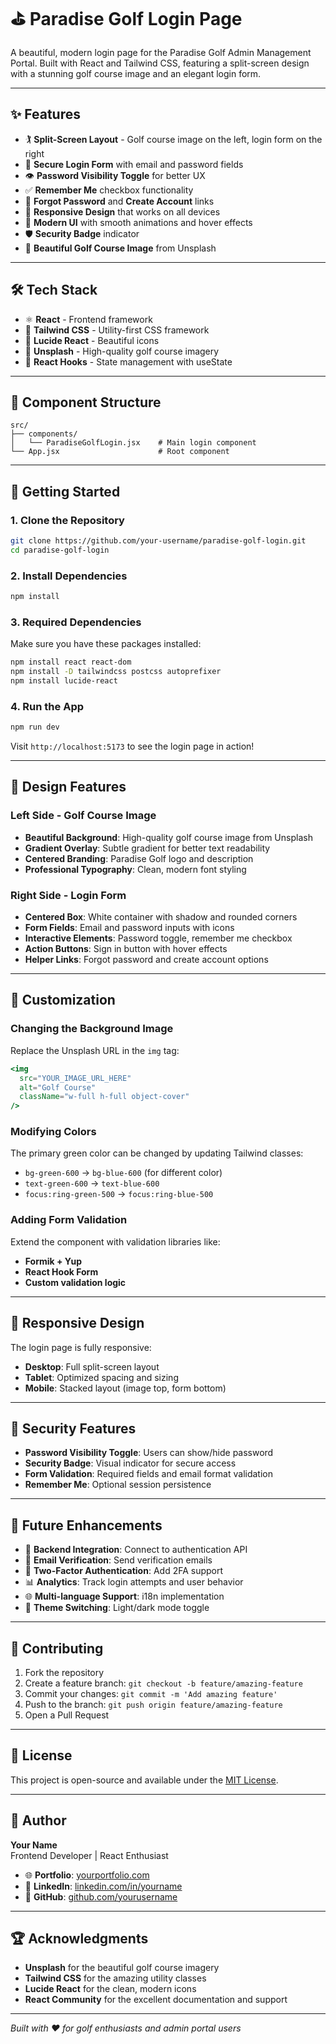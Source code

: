 # ⛳ Paradise Golf Login Page

A beautiful, modern login page for the Paradise Golf Admin Management Portal. Built with React and Tailwind CSS, featuring a split-screen design with a stunning golf course image and an elegant login form.

---

## ✨ Features

- 🏌️ **Split-Screen Layout** - Golf course image on the left, login form on the right
- 🔐 **Secure Login Form** with email and password fields
- 👁️ **Password Visibility Toggle** for better UX
- ✅ **Remember Me** checkbox functionality
- 🔗 **Forgot Password** and **Create Account** links
- 📱 **Responsive Design** that works on all devices
- 🎨 **Modern UI** with smooth animations and hover effects
- 🛡️ **Security Badge** indicator
- 🌅 **Beautiful Golf Course Image** from Unsplash

---

## 🛠️ Tech Stack

- ⚛️ **React** - Frontend framework
- 💨 **Tailwind CSS** - Utility-first CSS framework
- 🎯 **Lucide React** - Beautiful icons
- 📸 **Unsplash** - High-quality golf course imagery
- 🧩 **React Hooks** - State management with useState

---

## 🧱 Component Structure

```
src/
├── components/
│   └── ParadiseGolfLogin.jsx    # Main login component
└── App.jsx                      # Root component
```

---

## 🚀 Getting Started

### 1. Clone the Repository
```bash
git clone https://github.com/your-username/paradise-golf-login.git
cd paradise-golf-login
```

### 2. Install Dependencies
```bash
npm install
```

### 3. Required Dependencies
Make sure you have these packages installed:
```bash
npm install react react-dom
npm install -D tailwindcss postcss autoprefixer
npm install lucide-react
```

### 4. Run the App
```bash
npm run dev
```

Visit `http://localhost:5173` to see the login page in action!

---

## 🎨 Design Features

### Left Side - Golf Course Image
- **Beautiful Background**: High-quality golf course image from Unsplash
- **Gradient Overlay**: Subtle gradient for better text readability
- **Centered Branding**: Paradise Golf logo and description
- **Professional Typography**: Clean, modern font styling

### Right Side - Login Form
- **Centered Box**: White container with shadow and rounded corners
- **Form Fields**: Email and password inputs with icons
- **Interactive Elements**: Password toggle, remember me checkbox
- **Action Buttons**: Sign in button with hover effects
- **Helper Links**: Forgot password and create account options

---

## 🔧 Customization

### Changing the Background Image
Replace the Unsplash URL in the `img` tag:
```jsx
<img 
  src="YOUR_IMAGE_URL_HERE"
  alt="Golf Course"
  className="w-full h-full object-cover"
/>
```

### Modifying Colors
The primary green color can be changed by updating Tailwind classes:
- `bg-green-600` → `bg-blue-600` (for different color)
- `text-green-600` → `text-blue-600`
- `focus:ring-green-500` → `focus:ring-blue-500`

### Adding Form Validation
Extend the component with validation libraries like:
- **Formik + Yup**
- **React Hook Form**
- **Custom validation logic**

---

## 📱 Responsive Design

The login page is fully responsive:
- **Desktop**: Full split-screen layout
- **Tablet**: Optimized spacing and sizing
- **Mobile**: Stacked layout (image top, form bottom)

---

## 🔐 Security Features

- **Password Visibility Toggle**: Users can show/hide password
- **Security Badge**: Visual indicator for secure access
- **Form Validation**: Required fields and email format validation
- **Remember Me**: Optional session persistence

---

## 🎯 Future Enhancements

- 🔄 **Backend Integration**: Connect to authentication API
- 📧 **Email Verification**: Send verification emails
- 🔐 **Two-Factor Authentication**: Add 2FA support
- 📊 **Analytics**: Track login attempts and user behavior
- 🌐 **Multi-language Support**: i18n implementation
- 🎨 **Theme Switching**: Light/dark mode toggle

---

## 🤝 Contributing

1. Fork the repository
2. Create a feature branch: `git checkout -b feature/amazing-feature`
3. Commit your changes: `git commit -m 'Add amazing feature'`
4. Push to the branch: `git push origin feature/amazing-feature`
5. Open a Pull Request

---

## 📄 License

This project is open-source and available under the [MIT License](LICENSE).

---

## 🙌 Author

**Your Name**  
Frontend Developer | React Enthusiast

- 🌐 **Portfolio**: [yourportfolio.com](https://yourportfolio.com)
- 💼 **LinkedIn**: [linkedin.com/in/yourname](https://linkedin.com/in/yourname)
- 🐙 **GitHub**: [github.com/yourusername](https://github.com/yourusername)

---

## 🏆 Acknowledgments

- **Unsplash** for the beautiful golf course imagery
- **Tailwind CSS** for the amazing utility classes
- **Lucide React** for the clean, modern icons
- **React Community** for the excellent documentation and support

---

*Built with ❤️ for golf enthusiasts and admin portal users*
